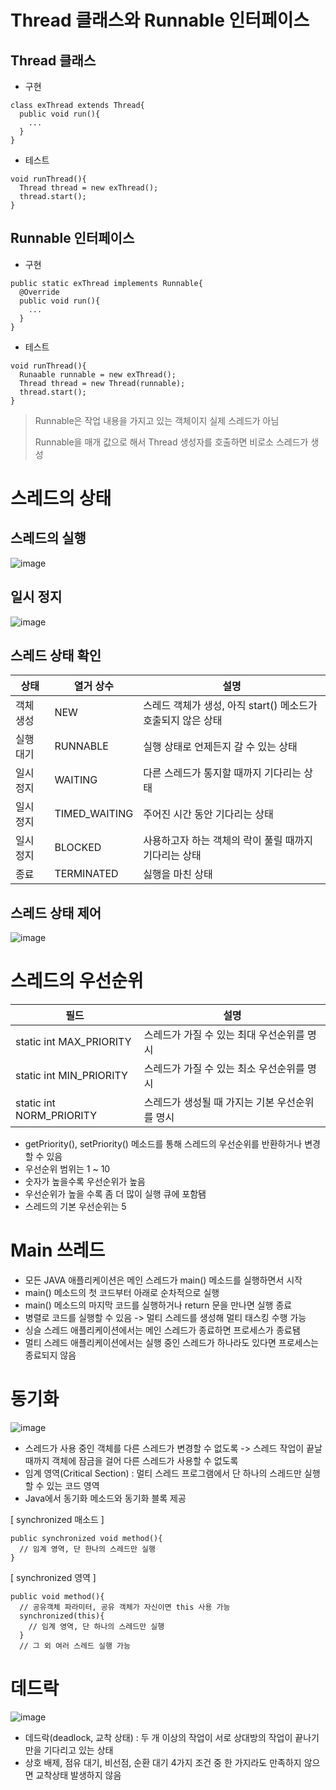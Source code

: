 # Thread 클래스와 Runnable 인터페이스
## Thread 클래스
* 구현

```
class exThread extends Thread{
  public void run(){
    ...
  }
}
```

* 테스트

```
void runThread(){
  Thread thread = new exThread();
  thread.start();
}
```

## Runnable 인터페이스
* 구현

```
public static exThread implements Runnable{
  @Override
  public void run(){
    ...
  }
}
```

* 테스트

```
void runThread(){
  Runaable runnable = new exThread();
  Thread thread = new Thread(runnable);
  thread.start();
}
```
> Runnable은 작업 내용을 가지고 있는 객체이지 실제 스레드가 아님
>
> Runnable을 매개 값으로 해서 Thread 생성자를 호출하면 비로소 스레드가 생성

# 스레드의 상태

## 스레드의 실행
![image](https://blog.kakaocdn.net/dn/byXJjY/btqYLykhIhI/3N62kRKo1xSVrkYCoPK6NK/img.png)

## 일시 정지
![image](https://blog.kakaocdn.net/dn/bqgyz7/btqYJ80tE6N/lnQAEBaWiBX4JR5xkkVOuK/img.png)

## 스레드 상태 확인
|상태|열거 상수|설명|
|--|--|--|
|객체 생성|NEW|스레드 객체가 생성, 아직 start() 메소드가 호출되지 않은 상태|
|실행 대기|RUNNABLE|실행 상태로 언제든지 갈 수 있는 상태|
|일시 정지|WAITING|다른 스레드가 통지할 때까지 기다리는 상태|
|일시 정지|TIMED_WAITING|주어진 시간 동안 기다리는 상태|
|일시 정지|BLOCKED|사용하고자 하는 객체의 락이 풀릴 때까지 기다리는 상태|
|종료|TERMINATED|싫행을 마친 상태|

## 스레드 상태 제어
![image](https://blog.kakaocdn.net/dn/bTh1zs/btqYKaRzxoM/l9xk9n85Fl8ydEdUapBeY1/img.png)

# 스레드의 우선순위

|필드|설명|
|--|--|
|static int MAX_PRIORITY|스레드가 가질 수 있는 최대 우선순위를 명시|
|static int MIN_PRIORITY|스레드가 가질 수 있는 최소 우선순위를 명시|
|static int NORM_PRIORITY|스레드가 생성될 때 가지는 기본 우선순위를 명시|

* getPriority(), setPriority() 메소드를 통해 스레드의 우선순위를 반환하거나 변경할 수 있음
* 우선순위 범위는 1 ~ 10
* 숫자가 높을수록 우선순위가 높음
* 우선순위가 높을 수록 좀 더 많이 실행 큐에 포함됌
* 스레드의 기본 우선순위는 5

# Main 쓰레드
* 모든 JAVA 애플리케이션은 메인 스레드가 main() 메소드를 실행하면서 시작
* main() 메소드의 첫 코드부터 아래로 순차적으로 실행
* main() 메소드의 마지막 코드를 실행하거나 return 문을 만나면 실행 종료
* 병렬로 코드를 실행할 수 있음 -> 멀티 스레드를 생성해 멀티 태스킹 수행 가능
* 싱슬 스레드 애플리케이션에서는 메인 스레드가 종료하면 프로세스가 종료됌
* 멀티 스레드 애플리케이션에서는 실행 중인 스레드가 하나라도 있다면 프로세스는 종료되지 않음

# 동기화
![image](https://blog.kakaocdn.net/dn/bbWqVw/btqYIkGNwdM/ZzNtkHZ5QpOleHYEK5Jbp1/img.png)

* 스레드가 사용 중인 객체를 다른 스레드가 변경할 수 없도록 -> 스레드 작업이 끝날 때까지 객체에 잠금을 걸어 다른 스레드가 사용할 수 없도록
* 임계 영역(Critical Section) : 멀티 스레드 프로그램에서 단 하나의 스레드만 실행할 수 있는 코드 영역
* Java에서 동기화 메소드와 동기화 블록 제공

[ synchronized 매소드 ]
```
public synchronized void method(){
  // 임계 영역, 단 한나의 스레드만 실행
}
```

[ synchronized 영역 ]
```
public void method(){
  // 공유객체 파라미터, 공유 객체가 자신이면 this 사용 가능
  synchronized(this){
    // 임계 영역, 단 하나의 스레드만 실행
  }
  // 그 외 여러 스레드 실행 가능
```

# 데드락
![image](https://blog.kakaocdn.net/dn/dnhQZw/btqYN2MhLyO/UuCElc1xSSd6O2VKtsIM00/img.png)

* 데드락(deadlock, 교착 상태) : 두 개 이상의 작업이 서로 상대방의 작업이 끝나기만을 기다리고 있는 상태
* 상호 배제, 점유 대기, 비선점, 순환 대기 4가지 조건 중 한 가지라도 만족하지 않으면  교착상태 발생하지 않음
